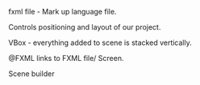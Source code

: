 fxml file - Mark up language file. 

Controls positioning and layout of our project. 

VBox - everything added to scene is stacked vertically. 

@FXML links to FXML file/ Screen.  


Scene builder